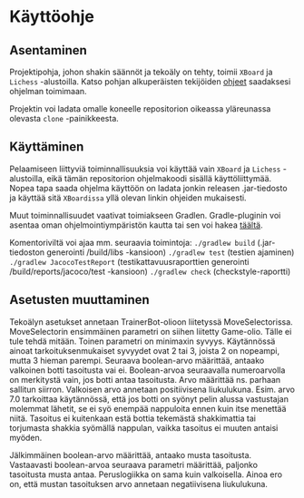 # Käyttöohje

## Asentaminen

Projektipohja, johon shakin säännöt ja tekoäly on tehty, toimii `XBoard` ja `Lichess` -alustoilla. Katso pohjan alkuperäisten tekijöiden [ohjeet](https://github.com/jp-tulijoki/Lastenshakki/blob/master/documentation/templateDocuments/Beginners_guide.md)
saadaksesi ohjelman toimimaan.

Projektin voi ladata omalle koneelle repositorion oikeassa yläreunassa olevasta `clone` -painikkeesta.

## Käyttäminen

Pelaamiseen liittyviä toiminnallisuuksia voi käyttää vain `XBoard` ja `Lichess` -alustoilla, eikä tämän repositorion ohjelmakoodi sisällä käyttöliittymää. Nopea tapa
saada ohjelma käyttöön on ladata jonkin releasen .jar-tiedosto ja käyttää sitä `XBoardissa` yllä olevan linkin ohjeiden mukaisesti.

Muut toiminnallisuudet vaativat toimiakseen Gradlen. Gradle-pluginin voi asentaa oman ohjelmointiympäristön kautta tai sen voi hakea [täältä](https://gradle.org/releases/).

Komentoriviltä voi ajaa mm. seuraavia toimintoja:
`./gradlew build` (.jar-tiedoston generointi /build/libs -kansioon)
`./gradlew test` (testien ajaminen)
`./gradlew JacocoTestReport` (testikattavuusraporttien generointi /build/reports/jacoco/test -kansioon)
`./gradlew check` (checkstyle-raportti)

## Asetusten muuttaminen

Tekoälyn asetukset annetaan TrainerBot-olioon liitetyssä MoveSelectorissa. MoveSelectorin ensimmäinen parametri on siihen liitetty Game-olio. Tälle ei tule tehdä 
mitään. Toinen parametri on minimaxin syvyys. Käytännössä ainoat tarkoituksenmukaiset syvyydet ovat 2 tai 3, joista 2 on nopeampi, mutta 3 hieman parempi. Seuraava 
boolean-arvo määrittää, antaako valkoinen botti tasoitusta vai ei. Boolean-arvoa seuraavalla numeroarvolla on merkitystä vain, jos botti antaa tasoitusta. Arvo 
määrittää ns. parhaan sallitun siirron. Valkoisen arvo annetaan positiivisena liukulukuna. Esim. arvo 7.0 tarkoittaa käytännössä, että jos botti on syönyt pelin
alussa vastustajan molemmat lähetit, se ei syö enempää nappuloita ennen kuin itse menettää niitä. Tasoitus ei kuitenkaan estä bottia tekemästä shakkimattia tai 
torjumasta shakkia syömällä nappulan, vaikka tasoitus ei muuten antaisi myöden.

Jälkimmäinen boolean-arvo määrittää, antaako musta tasoitusta. Vastaavasti boolean-arvoa seuraava parametri määrittää, paljonko tasoitusta musta antaa. Peruslogiikka
on sama kuin valkoisella. Ainoa ero on, että mustan tasoituksen arvo annetaan negatiivisena liukulukuna.
